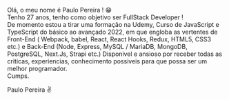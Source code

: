 Olá, o meu nome é Paulo Pereira ! 😁 <br>
Tenho 27 anos, tenho como objetivo ser FullStack Developer !<br>
De momento estou a tirar uma formação na Udemy, Curso de JavaScript e TypeScript do básico ao avançado 2022, em que 
engloba as vertentes de Front-End ( Webpack, babel, React, React Hooks, Redux, HTML5, CSS3 etc.) e Back-End (Node, Express, MySQL / MariaDB, MongoDB, PostgreSQL, Next.Js, Strapi etc.)
Disponivel e ansioso por receber todas as criticas, experiencias, conhecimento possiveis para que possa ser um melhor programador.<br>
Cumps.

Paulo Pereira ✌
